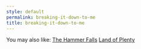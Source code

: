 ```yaml
---
style: default
permalink: breaking-it-down-to-me
title: breaking-it-down-to-me
---
```

You may also like:
[The Hammer Falls](http://scp-wiki.net/the-hammer-falls)
[Land of Plenty](http://scp-wiki.net/land-of-plenty)